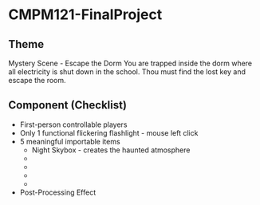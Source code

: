 # CMPM121-FinalProject

## Theme
Mystery Scene - Escape the Dorm
You are trapped inside the dorm where all electricity is shut down in the school. Thou must find the lost key and escape the room.

## Component (Checklist)
- First-person controllable players
- Only 1 functional flickering flashlight - mouse left click
- 5 meaningful importable items
  - Night Skybox - creates the haunted atmosphere
  - 
  - 
  - 
  - 
- Post-Processing Effect
